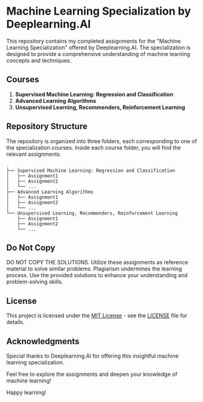 # Machine Learning Specialization by Deeplearning.AI

This repository contains my completed assignments for the "Machine Learning Specialization" offered by Deeplearning.AI. The specialization is designed to provide a comprehensive understanding of machine learning concepts and techniques.

## Courses

1. **Supervised Machine Learning: Regression and Classification**
2. **Advanced Learning Algorithms**
3. **Unsupervised Learning, Recommenders, Reinforcement Learning**

## Repository Structure

The repository is organized into three folders, each corresponding to one of the specialization courses. Inside each course folder, you will find the relevant assignments.

```plaintext
.
├── Supervised Machine Learning: Regression and Classification
│   ├── Assignment1
│   ├── Assignment2
│   └── ...
├── Advanced Learning Algorithms
│   ├── Assignment1
│   ├── Assignment2
│   └── ...
└── Unsupervised Learning, Recommenders, Reinforcement Learning
    ├── Assignment1
    ├── Assignment2
    └── ...
```

## Do Not Copy

DO NOT COPY THE SOLUTIONS. Utilize these assignments as reference material to solve similar problems. Plagiarism undermines the learning process. Use the provided solutions to enhance your understanding and problem-solving skills.

## License

This project is licensed under the [MIT License](LICENSE) - see the [LICENSE](LICENSE) file for details.

## Acknowledgments

Special thanks to Deeplearning.AI for offering this insightful machine learning specialization.

Feel free to explore the assignments and deepen your knowledge of machine learning!

Happy learning!
